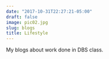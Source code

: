 ```yaml
---
date: "2017-10-31T22:27:21-05:00"
draft: false
image: pic02.jpg
slug: blogs
title: Lifestyle
---
```


My blogs about work done in DBS class.